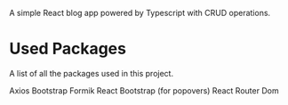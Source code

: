 A simple React blog app powered by Typescript with CRUD operations.

# Used Packages
A list of all the packages used in this project.

Axios
Bootstrap
Formik
React Bootstrap (for popovers)
React Router Dom
